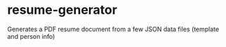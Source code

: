 # resume-generator
Generates a PDF resume document from a few JSON data files (template and person info)
